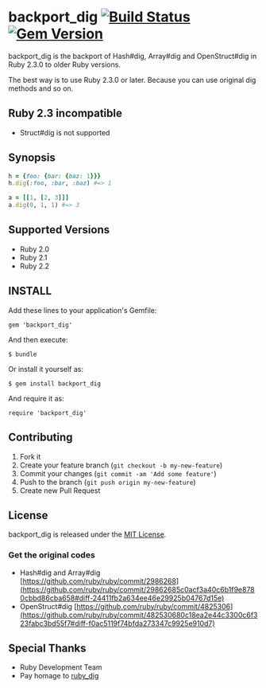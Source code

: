 # backport_dig [![Build Status](https://travis-ci.org/koic/backport_dig.svg)](https://travis-ci.org/koic/backport_dig) [![Gem Version](https://badge.fury.io/rb/backport_dig.svg)](http://badge.fury.io/rb/backport_dig)

backport_dig is the backport of Hash#dig, Array#dig and OpenStruct#dig in Ruby 2.3.0 to older Ruby versions.

The best way is to use Ruby 2.3.0 or later. Because you can use original dig methods and so on.

## Ruby 2.3 incompatible

* Struct#dig is not supported

## Synopsis

```ruby
h = {foo: {bar: {baz: 1}}}
h.dig(:foo, :bar, :baz) #=> 1

a = [[1, [2, 3]]]
a.dig(0, 1, 1) #=> 3
```

## Supported Versions

* Ruby 2.0
* Ruby 2.1
* Ruby 2.2

## INSTALL

Add these lines to your application's Gemfile:

```
gem 'backport_dig'
```

And then execute:

```
$ bundle
```

Or install it yourself as:

```
$ gem install backport_dig
```

And require it as:

```
require 'backport_dig'
```

## Contributing

1. Fork it
2. Create your feature branch (`git checkout -b my-new-feature`)
3. Commit your changes (`git commit -am 'Add some feature'`)
4. Push to the branch (`git push origin my-new-feature`)
5. Create new Pull Request

## License

backport_dig is released under the [MIT License](http://www.opensource.org/licenses/MIT).

### Get the original codes

* Hash#dig and Array#dig [https://github.com/ruby/ruby/commit/2986268](https://github.com/ruby/ruby/commit/29862685c0acf3a40c6b1f9e8780cbbd86cba658#diff-24411fb2a634ee46e29925b04767d15e)
* OpenStruct#dig [https://github.com/ruby/ruby/commit/4825306](https://github.com/ruby/ruby/commit/482530680c18ea2e44c3300c6f323fabc3bd55f7#diff-f0ac5119f74bfda273347c9925e910d7)

## Special Thanks

* Ruby Development Team
* Pay homage to [ruby_dig](https://rubygems.org/gems/ruby_dig)
